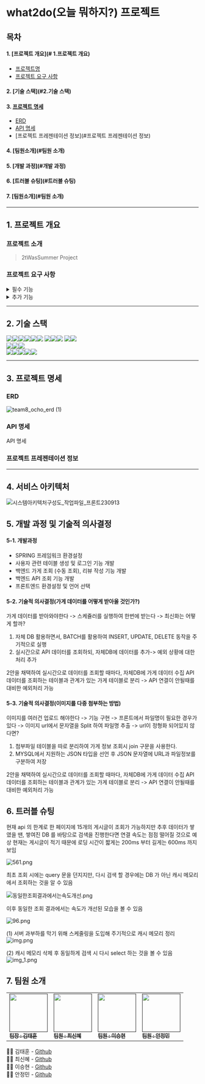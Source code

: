 # what2do(오늘 뭐하지?) 프로젝트 

## 목차
#### 1. [프로젝트 개요](# 1.프로젝트 개요)
* [프로젝트명](#프로젝트명)
* [프로젝트 요구 사항](#프로젝트-요구-사항)
#### 2. [기술 스택](#2.기술 스택)
#### 3. [프로젝트 명세](#프로젝트-명세)
* [ERD](#erd)
* [API 명세](#api-명세)
* [프로젝트 프레젠테이션 정보](#프로젝트 프레젠테이션 정보)
#### 4. [팀원소개](#팀원 소개)
#### 5. [개발 과정](#개발 과정)
#### 6. [트러블 슈팅](#트러블 슈팅)
#### 7. [팀원소개](#팀원 소개)

---

## 1. 프로젝트 개요
### 프로젝트 소개
> 2tWasSummer Project

### 프로젝트 요구 사항
<details>
<summary>필수 기능</summary>

#### 필수 기능 1
* 다음 지역 API 호출 

#### 필수 기능 2
* 리뷰 및 댓글 기능

</details>

<details>
<summary>추가 기능</summary>

#### 추가 기능 1
* 기능1 설명

#### 추가 기능 2
* 기능 2 설명

</details>

---

## 2. 기술 스택

<img src="https://img.shields.io/badge/java-007396?style=for-the-badge&logo=OpenJDK&logoColor=white"><img src="https://img.shields.io/badge/spring-6DB33F?style=for-the-badge&logo=spring&logoColor=white"><img src="https://img.shields.io/badge/Spring Boot-6DB33F?style=for-the-badge&logo=springboot&logoColor=white"><img src="https://img.shields.io/badge/Spring Security-6DB33F?style=for-the-badge&logo=springsecurity&logoColor=white"><img src="https://img.shields.io/badge/Spring Data JPA-6DB33F?style=for-the-badge&logo=&logoColor=white"><img src="https://img.shields.io/badge/gradle-02303A?style=for-the-badge&logo=gradle&logoColor=white">
<img src="https://img.shields.io/badge/mysql-4479A1?style=for-the-badge&logo=mysql&logoColor=white"><img src="https://img.shields.io/badge/JWT-000000?style=for-the-badge&logo=jsonwebtokens&logoColor=white"><img src="https://img.shields.io/badge/Redis-DC382D?style=for-the-badge&logo=redis&logoColor=white">
<img src="https://img.shields.io/badge/Query DSL-0769AD?style=for-the-badge&logo=&logoColor=white"><img src="https://img.shields.io/badge/Hibernate-59666C?style=for-the-badge&logo=hibernate&logoColor=white">
<br>
<img src="https://img.shields.io/badge/HTML5-E34F26?style=for-the-badge&logo=html5&logoColor=white"><img src="https://img.shields.io/badge/CSS-1572B6?style=for-the-badge&logo=css3&logoColor=white"><img src="https://img.shields.io/badge/JavaScript-F7DF1E?style=for-the-badge&logo=javascript&logoColor=black">
<br>
<img src="https://img.shields.io/badge/IntelliJ IDEA-000000?style=for-the-badge&logo=IntelliJ IDEA&logoColor=white"><img src="https://img.shields.io/badge/github-181717?style=for-the-badge&logo=github&logoColor=white"><img src="https://img.shields.io/badge/git-F05032?style=for-the-badge&logo=git&logoColor=white"><img src="https://img.shields.io/badge/Slack-4A154B?style=for-the-badge&logo=Slack&logoColor=white"><img src="https://img.shields.io/badge/Postman-FF6C37?style=for-the-badge&logo=postman&logoColor=white">

---

## 3. 프로젝트 명세

### ERD

![team8_ocho_erd (1)](https://github.com/ochoWhat2do/what2do/assets/42510512/014d5ba3-0e59-45c5-b550-370005754949)

### API 명세

API 명세

### 프로젝트 프레젠테이션 정보



---

## 4. 서비스 아키텍처

![시스템아키텍처구성도_작업파일_프론트230913](https://github.com/ochoWhat2do/what2do/assets/42510512/bcef6364-25c8-4186-abb1-bf68604491e1)

## 5. 개발 과정 및 기술적 의사결정

#### 5-1. 개발과정 

- SPRING 프레임워크 환경설정
- 사용자 관련 테이블 생성 및 로그인 기능 개발
- 백엔드 가게 조회 (수동 조회), 리뷰 작성 기능 개발
- 백엔드 API 조회 기능 개발 
- 프론트엔드 환경설정 및 언어 선택



#### 5-2. 기술적 의사결정(가게 데이터를 어떻게 받아올 것인가?) 

가게 데이터를 받아와야한다 -> 스케쥴러를 실행하여 한번에 받는다
-> 최신화는 어떻게 할까?

1. 자체 DB 활용하면서, BATCH를 활용하여 INSERT, UPDATE, DELETE 동작을 주기적으로 실행
2. 실시간으로 API 데이터를 조회하되,  자체DB에 데이터를 추가-> 예외 상황에 대한 처리 추가

2안을 채택하여 실시간으로 데이터를 조회할 때마다, 자체DB에 가게 데이터 수집 API 데이터를 조회하는 테이블과 관계가 있는 가게 테이블로 분리 -> API 연결이 안될때를 대비한 예외처리 가능

#### 5-3. 기술적 의사결정(이미지를 다중 첨부하는 방법)

이미지를 여러건 업로드 해야한다 -> 기능 구현 -> 프론트에서 파일명이 필요한 경우가 있다 -> 이미지 url에서 문자열을 Split 하여 파일명 추출 -> url이 정형화 되어있지 않다면?

1. 첨부파일 테이블을 따로 분리하여 가게 정보 조회시 join 구문을 사용한다.
2. MYSQL에서 지원하는 JSON 타입을 선언 후 JSON 문자열에 URL과 파일정보를 구분하여 저장

2안을 채택하여 실시간으로 데이터를 조회할 때마다, 자체DB에 가게 데이터 수집 API 데이터를 조회하는 테이블과 관계가 있는 가게 테이블로 분리 -> API 연결이 안될때를 대비한 예외처리 가능


## 6. 트러블 슈팅
현재 api 의 한계로 한 페이지에 15개의 게시글이 조회가 가능하지만 추후 데이터가 쌓였을 땐, 
쌓여진 DB 를 바탕으로 검색을 진행한다면 연결 속도는 점점 떨어질 것으로 예상
현재는 게시글이 적기 때문에 로딩 시간이 짧게는 200ms 부터 길게는 600ms 까지 보임

![561.png](..%2Finstall_image%2F%ED%8A%B8%EB%9F%AC%EB%B8%94%EC%8A%88%ED%8C%85%2F561.png)

최초 조회 시에는 query 문을 던지지만, 다시 검색 할 경우에는 DB 가 아닌 캐시 메모리에서 조회하는 것을 알 수 있음

![동일한조회결과에서는속도개선.png](..%2Finstall_image%2F%ED%8A%B8%EB%9F%AC%EB%B8%94%EC%8A%88%ED%8C%85%2F%EB%8F%99%EC%9D%BC%ED%95%9C%EC%A1%B0%ED%9A%8C%EA%B2%B0%EA%B3%BC%EC%97%90%EC%84%9C%EB%8A%94%EC%86%8D%EB%8F%84%EA%B0%9C%EC%84%A0.png)

이후 동일한 조회 결과에서는 속도가 개선된 모습을 볼 수 있음

![96.png](..%2Finstall_image%2F%ED%8A%B8%EB%9F%AC%EB%B8%94%EC%8A%88%ED%8C%85%2F96.png)

(1) 서버 과부하를 막기 위해 스케줄링을 도입해 주기적으로 캐시 메모리 정리
![img.png](img.png)

(2) 캐시 메모리 삭제 후 동일하게 검색 시 다시 select 하는 것을 볼 수 있음
![img_1.png](img_1.png)

## 7. 팀원 소개

<table>
  <tbody>
    <tr>
      <td style="align:center"><a href=""><img src="" style="width:100px;" alt=""/><br /><sub><b>팀장 : 김태훈 </b></sub></a><br /></td>
      <td style="align:center"><a href=""><img src="" style="width:100px;" alt=""/><br /><sub><b>팀원 : 최신혜 </b></sub></a><br /></td>
      <td style="align:center"><a href=""><img src="" style="width:100px;" alt=""/><br /><sub><b>팀원 : 이승현 </b></sub></a><br /></td>
      <td style="align:center"><a href=""><img src="" style="width:100px;" alt=""/><br /><sub><b>팀원 : 안정민 </b></sub></a><br /></td>
     <tr/>
  </tbody>
</table>

👨‍💻 김태훈 -  [Github](https://github.com/sxi8022)<br>
👨‍💻 최신혜 -  [Github](https://github.com/choisinhye96)<br>
👨‍💻 이승현 -  [Github](https://github.com/SH-Lee2023)<br>
👩‍💻 안정민 -  [Github](https://github.com/MI-Ryeon)<br>
